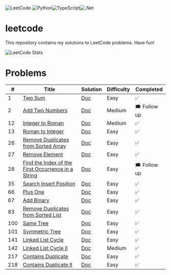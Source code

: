 ![LeetCode](https://img.shields.io/badge/LeetCode-000000?style=for-the-badge&logo=LeetCode&logoColor=#d16c06) ![Python](https://img.shields.io/badge/python-3670A0?style=for-the-badge&logo=python&logoColor=ffdd54)![TypeScript](https://img.shields.io/badge/typescript-%23007ACC.svg?style=for-the-badge&logo=typescript&logoColor=white)![.Net](https://img.shields.io/badge/.NET-5C2D91?style=for-the-badge&logo=.net&logoColor=white)
# leetcode 
This repository contains my solutions to LeetCode problems.
Have fun!

![LeetCode Stats](https://leetcard.jacoblin.cool/Vardyng?theme=dark&font=B612%20Mono)

# Problems

| # | Title | Solution | Difficulty | Completed
|---| ----- | -------- | ---------- | --------- |
|1|[Two Sum](https://leetcode.com/problems/two-sum/)| [Doc](1.%20Two%20Sum/README.md)|Easy| ✅ |
|2| [Add Two Numbers](https://leetcode.com/problems/add-two-numbers/) | [Doc](2.%20Add%20Two%20Numbers/README.md) | Medium | 🗯️ Follow up |
|12 | [Integer to Roman](https://leetcode.com/problems/integer-to-roman/) | [Doc](12.%20Integer%20to%20Roman/README.md) | Medium | ✅ |
|13 | [Roman to Integer](https://leetcode.com/problems/roman-to-integer/) | [Doc](13.%20Roman%20to%20Integer/README.md) | Easy | ✅ |
|26 | [Remove Duplicates from Sorted Array](https://leetcode.com/problems/remove-duplicates-from-sorted-array/) | [Doc](26.%20Remove%20Duplicates%20from%20Sorted%20Array/README.md) | Easy | ✅ |
|27 | [Remove Element](https://leetcode.com/problems/remove-element/) | [Doc](27.%20Remove%20Element/README.md) | Easy | ✅ |
|28 | [Find the Index of the First Occurrence in a String](https://leetcode.com/problems/find-the-index-of-the-first-occurrence-in-a-string/) | [Doc](28.%20Find%20the%20Index%20of%20the%20First%20Occurrence%20in%20a%20String/README.md) | Easy | 🗯️ Follow up |
|35 | [Search Insert Position](https://leetcode.com/problems/search-insert-position/) | [Doc](35.%20Search%20Insert%20Position/README.md) | Easy | ✅ |
|66 | [Plus One](https://leetcode.com/problems/plus-one/) | [Doc](66.%20Plus%20One/README.md) | Easy | ✅ |
|67 | [Add Binary](https://leetcode.com/problems/add-binary/) | [Doc](67.%20Add%20Binary/README.md) | Easy | ✅ |
|83 | [Remove Duplicates from Sorted List](https://leetcode.com/problems/remove-duplicates-from-sorted-list/) | [Doc](83.%20Remove%20Duplicates%20from%20Sorted%20List/README.md) | Easy | ✅ | 
|100 | [Same Tree](https://leetcode.com/problems/same-tree/) | [Doc](100.Same%20Tree/README.md) | Easy | ✅ |
|101 | [Symmetric Tree](https://leetcode.com/problems/symmetric-tree/) | [Doc](101.%20Symmetric%20Tree/README.md) | Easy | ✅ |
|141 | [Linked List Cycle](https://leetcode.com/problems/linked-list-cycle/) | [Doc](141.%20Linked%20List%20Cycle/README.md) | Easy | ✅ |
|142 | [Linked List Cycle II](https://leetcode.com/problems/linked-list-cycle-ii/) | [Doc](142.%20Linked%20List%20Cycle%20II/README.md) | Medium | ✅ |
|217 | [Contains Duplicate](https://leetcode.com/problems/contains-duplicate/) | [Doc](217.%20Contains%20Duplicate/README.md) | Easy | ✅ |
|218 | [Contains Duplicate II](https://leetcode.com/problems/contains-duplicate-ii/) | [Doc](218.%20Contains%20Duplicate%20II/README.md) | Easy | ✅ |